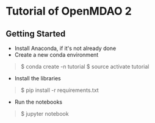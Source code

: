 # Tutorial of OpenMDAO 2

## Getting Started
* Install Anaconda, if it's not already done
* Create a new conda environment
> $ conda create -n tutorial
> $ source activate tutorial

* Install the libraries
> $ pip install -r requirements.txt

* Run the notebooks
> $ jupyter notebook
